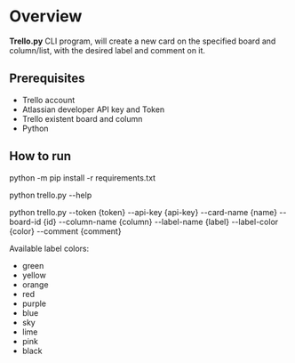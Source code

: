 # Overview
**Trello.py** CLI program, will create a new card on the specified board and column/list, 
with the desired label and comment on it.

## Prerequisites
- Trello account
- Atlassian developer API key and Token
- Trello existent board and column
- Python

## How to run
python -m pip install -r requirements.txt

python trello.py --help

python trello.py --token {token} --api-key {api-key} --card-name {name} 
--board-id {id} --column-name {column} --label-name {label}
--label-color {color} --comment {comment}

Available label colors:
- green
- yellow
- orange
- red
- purple
- blue
- sky 
- lime
- pink
- black
